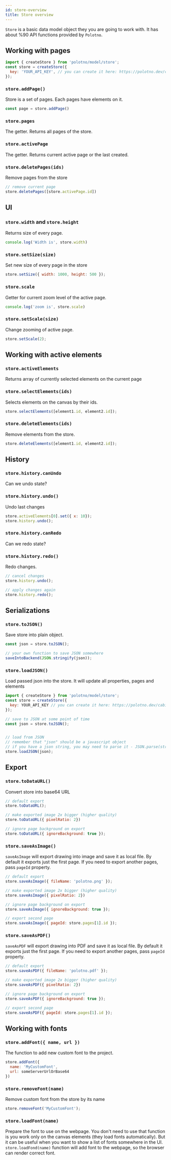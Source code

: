 ```yaml
---
id: store-overview
title: Store overview
---
```


`Store` is a basic data model object they you are going to work with. It has about %90 API functions provided by `Polotno`.



## Working with pages


```js
import { createStore } from 'polotno/model/store';
const store = createStore({
  key: 'YOUR_API_KEY', // you can create it here: https://polotno.dev/cabinet/
});
```

### `store.addPage()`


Store is a set of pages. Each pages have elements on it.

```js
const page = store.addPage()
```

### `store.pages`

The getter. Returns all pages of the store.


### `store.activePage`

The getter. Returns current active page or the last created.

### `store.deletePages(ids)`

Remove pages from the store

```js
// remove current page
store.deletePages([store.activePage.id])
```


## UI

### `store.width` and `store.height`

Returns size of every page.

```js
console.log('Width is', store.width)
```

### `store.setSize(size)`

Set new size of every page in the store

```js
store.setSize({ width: 1000, height: 500 });
```

### `store.scale`

Getter for current zoom level of the active page.

```js
console.log('zoom is', store.scale)
```

### `store.setScale(size)`

Change zooming of active page.

```js
store.setScale(2);
```


## Working with active elements

### `store.activeElements`

Returns array of currently selected elements on the current page

### `store.selectElements(ids)`

Selects elements on the canvas by their ids.

```js
store.selectElements([element1.id, element2.id]);
```

### `store.deleteElements(ids)`

Remove elements from the store.

```js
store.deleteElements([element1.id, element2.id]);
```

## History

### `store.history.canUndo`

Can we undo state?

### `store.history.undo()`

Undo last changes

```js
store.activeElements[0].set({ x: 10});
store.history.undo();
```


### `store.history.canRedo`

Can we redo state?


### `store.history.redo()`

Redo changes.

```js
// cancel changes
store.history.undo();

// apply changes again
store.history.redo();
```

## Serializations

### `store.toJSON()`

Save store into plain object.

```js
const json = store.toJSON();

// your own function to save JSON somewhere
saveIntoBackend(JSON.stringify(json));
```

### `store.loadJSON()`

Load passed json into the store. It will update all properties, pages and elements

```js
import { createStore } from 'polotno/model/store';
const store = createStore({
  key: YOUR_API_KEY // you can create it here: https://polotno.dev/cabinet/
});

// save to JSON at some point of time
const json = store.toJSON();


// load from JSON
// remember that "json" should be a javascript object
// if you have a json string, you may need to parse it - JSON.parse(string);
store.loadJSON(json);
```


## Export

### `store.toDataURL()`

Convert store into base64 URL

```js
// default export
store.toDataURL();

// make exported image 2x bigger (higher quality)
store.toDataURL({ pixelRatio: 2})

// ignore page background on export
store.toDataURL({ ignoreBackground: true });
```


### `store.saveAsImage()`

`saveAsImage` will export drawing into image and save it as local file. By default it exports just the first page. If you need to export another pages, pass `pageId` property.

```js
// default export
store.saveAsImage({ fileName: 'polotno.png' });

// make exported image 2x bigger (higher quality)
store.saveAsImage({ pixelRatio: 2})

// ignore page background on export
store.saveAsImage({ ignoreBackground: true });

// export second page
store.saveAsImage({ pageId: store.pages[1].id });
```

### `store.saveAsPDF()`

`saveAsPDF` will export drawing into PDF and save it as local file. By default it exports just the first page. If you need to export another pages, pass `pageId` property.


```js
// default export
store.saveAsPDF({ fileName: 'polotno.pdf' });

// make exported image 2x bigger (higher quality)
store.saveAsPDF({ pixelRatio: 2})

// ignore page background on export
store.saveAsPDF({ ignoreBackground: true });

// export second page
store.saveAsPDF({ pageId: store.pages[1].id });
```

## Working with fonts

### `store.addFont({ name, url })`

The function to add new custom font to the project.

```js
store.addFont({
  name: 'MyCustomFont',
  url: someServerUrlOrBase64
})
```

### `store.removeFont(name)`

Remove custom font from the store by its name

```js
store.removeFont('MyCustomFont');
```

### `store.loadFont(name)`

Prepare the font to use on the webpage. You don't need to use that function is you work only on the canvas elements (they load fonts automatically).
But it can be useful when you want to show a list of fonts somewhere in the UI.
`store.loadFond(name)` function will add font to the webpage, so the browser can render correct font.
